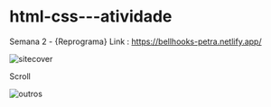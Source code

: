 # html-css---atividade
Semana 2 - {Reprograma}
Link : https://bellhooks-petra.netlify.app/


![sitecover](https://user-images.githubusercontent.com/127024783/230144032-1d758961-59e3-4c30-ad4e-1640ef7d5921.PNG)

Scroll 

![outros](https://user-images.githubusercontent.com/127024783/230144996-478b9b56-ef9f-43b9-9615-2d82e85a8977.PNG)

